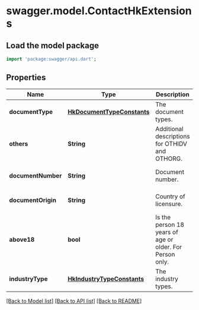 # swagger.model.ContactHkExtensions

## Load the model package
```dart
import 'package:swagger/api.dart';
```

## Properties
Name | Type | Description | Notes
------------ | ------------- | ------------- | -------------
**documentType** | [**HkDocumentTypeConstants**](HkDocumentTypeConstants.md) | The document types. | [optional] [default to null]
**others** | **String** | Additional descriptions for OTHIDV and OTHORG. | [optional] [default to null]
**documentNumber** | **String** | Document number. | [optional] [default to null]
**documentOrigin** | **String** | Country of licensure. | [optional] [default to null]
**above18** | **bool** | Is the person 18 years of age or older. For Person only. | [optional] [default to null]
**industryType** | [**HkIndustryTypeConstants**](HkIndustryTypeConstants.md) | The industry types. | [optional] [default to null]

[[Back to Model list]](../README.md#documentation-for-models) [[Back to API list]](../README.md#documentation-for-api-endpoints) [[Back to README]](../README.md)


